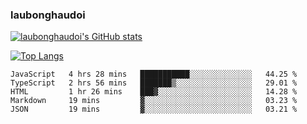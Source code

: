 ### laubonghaudoi

[![laubonghaudoi's GitHub stats](https://github-readme-stats.vercel.app/api?username=laubonghaudoi&count_private=true&show_icons=true)](https://github.com/laubonghaudoi/github-readme-stats)

[![Top Langs](https://github-readme-stats.vercel.app/api/top-langs/?username=laubonghaudoi&layout=compact)](https://github.com/laubonghaudoi/github-readme-stats)

<!--START_SECTION:waka-->
```text
JavaScript   4 hrs 28 mins   ███████████░░░░░░░░░░░░░░   44.25 % 
TypeScript   2 hrs 56 mins   ███████▒░░░░░░░░░░░░░░░░░   29.01 % 
HTML         1 hr 26 mins    ███▓░░░░░░░░░░░░░░░░░░░░░   14.28 % 
Markdown     19 mins         ▓░░░░░░░░░░░░░░░░░░░░░░░░   03.23 % 
JSON         19 mins         ▓░░░░░░░░░░░░░░░░░░░░░░░░   03.21 % 
```
<!--END_SECTION:waka-->
